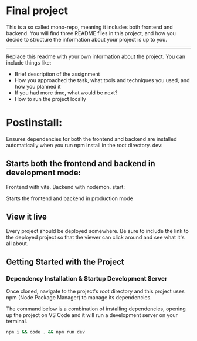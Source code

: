 # Final project
This is a so called mono-repo, meaning it includes both frontend and backend. You will find three README files in this project, and how you decide to structure the information about your project is up to you.

---

Replace this readme with your own information about the project. You can include things like:

- Brief description of the assignment
- How you approached the task, what tools and techniques you used, and how you planned it
- If you had more time, what would be next?
- How to run the project locally


# Postinstall:

Ensures dependencies for both the frontend and backend are installed automatically when you run npm install in the root directory.
dev:

## Starts both the frontend and backend in development mode:
Frontend with vite.
Backend with nodemon.
start:

Starts the frontend and backend in production mode

## View it live
Every project should be deployed somewhere. Be sure to include the link to the deployed project so that the viewer can click around and see what it's all about.


## Getting Started with the Project

### Dependency Installation & Startup Development Server

Once cloned, navigate to the project's root directory and this project uses npm (Node Package Manager) to manage its dependencies.

The command below is a combination of installing dependencies, opening up the project on VS Code and it will run a development server on your terminal.

```bash
npm i && code . && npm run dev
```
